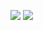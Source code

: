 [![](https://img.shields.io/badge/release-v0.4.2-informational.svg)](https://github.com/Paveloom/C3/releases/tag/v0.4.2) [![](https://img.shields.io/badge/platforms-linux,%20macOS-3E6680.svg)](#)